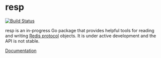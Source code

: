 resp
====

[![Build Status](https://travis-ci.org/stvp/resp.svg?branch=master)](https://travis-ci.org/stvp/resp)

resp is an in-progress Go package that provides helpful tools for reading and
writing [Redis protocol][resp] objects. It is under active development and the
API is not stable.

[Documentation][docs]

[resp]: http://redis.io/topics/protocol
[docs]: http://godoc.org/github.com/stvp/resp


